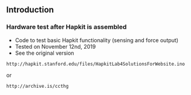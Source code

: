 ## Introduction
### Hardware test after Hapkit is assembled
* Code to test basic Hapkit functionality (sensing and force output)
* Tested on November 12nd, 2019
* See the original version
```
http://hapkit.stanford.edu/files/HapkitLab4SolutionsForWebsite.ino
```
or 
```
http://archive.is/ccthg
``` 